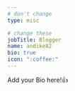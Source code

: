 ```yaml
---
# don't change
type: misc

# change these
jobTitle: Blogger
name: andike82
bio: true
icon: ":coffee:"
---
```


Add your Bio here!:+1:
